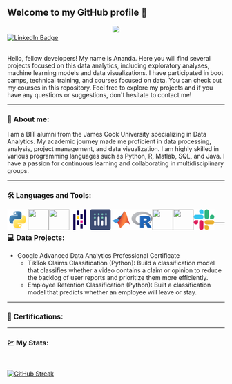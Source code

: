 ## Welcome to my GitHub profile :wave:

<div id="header" align="center">
  <img src="https://i.giphy.com/media/v1.Y2lkPTc5MGI3NjExMm53ZDhzN20ycmRkYXlwZWRpcjFyMm40eDAzeHFlajR4ZGFzMGFtbyZlcD12MV9pbnRlcm5hbF9naWZfYnlfaWQmY3Q9Zw/QKDpE67Rc7rpjBmQPj/giphy-downsized.gif" width="150"/>
</div>

<div id="badges">
  <a href="https://www.linkedin.com/in/ananda-ramiah/">
    <img src="https://img.shields.io/badge/LinkedIn-blue?style=for-the-badge&logo=linkedin&logoColor=white" alt="LinkedIn Badge"/>
  </a>
</div>

<img src="https://komarev.com/ghpvc/?username=ananda-ramiah&style=flat-square&color=blue" alt=""/>

Hello, fellow developers! My name is Ananda. Here you will find several projects focused on this data analytics, including exploratory analyses, machine learning models and data visualizations. I have participated in boot camps, technical training, and courses focused on data. You can check out my courses in this repository. Feel free to explore my projects and if you have any questions or suggestions, don't hesitate to contact me!

****
### :rocket: About me:

I am a BIT alumni from the James Cook University specializing in Data Analytics. My academic journey made me proficient in data processing, analysis, project management, and data visualization. I am highly skilled in various programming languages such as Python, R, Matlab, SQL, and Java. I have a passion for continuous learning and collaborating in multidisciplinary groups.
****
### 🛠️ Languages and Tools:

<a href="images"><img src="https://github.com/devicons/devicon/raw/master/icons/python/python-original.svg" align="left" height="48" width="48" ></a>
<a href="images"><img src="https://camo.githubusercontent.com/dd749c222d8c2520e9595af51d39578b46e22d5190fe5b2f31c01bc32446321e/68747470733a2f2f75706c6f61642e77696b696d656469612e6f72672f77696b6970656469612f636f6d6d6f6e732f302f30352f5363696b69745f6c6561726e5f6c6f676f5f736d616c6c2e737667" align="left" height="48" width="48" ></a>
<a href="images"><img src="https://camo.githubusercontent.com/9ffda513f5a640d6aa9ee07c2b2fcbbc421d6101cd6df62dd0e1f2be9fd1beb0/68747470733a2f2f736561626f726e2e7079646174612e6f72672f5f696d616765732f6c6f676f2d6d61726b2d6c6967687462672e737667" align="left" height="48" width="48" ></a>
<a href="images"><img src="https://raw.githubusercontent.com/devicons/devicon/2ae2a900d2f041da66e950e4d48052658d850630/icons/pandas/pandas-original.svg" align="left" height="48" width="48" ></a>
<a href="images"><img src="https://github.com/devicons/devicon/raw/master/icons/plotly/plotly-original.svg" align="left" height="48" width="48" ></a>
<a href="images"><img src="https://github.com/devicons/devicon/raw/master/icons/matlab/matlab-original.svg" align="left" height="48" width="48" ></a>
<a href="images"><img src="https://github.com/devicons/devicon/raw/master/icons/r/r-original.svg" align="left" height="48" width="48" ></a>
<a href="images"><img src="https://camo.githubusercontent.com/8b690f4dff81513c7425f3b8f6e66b34a1dea43e22562037eeb5449d18571c89/68747470733a2f2f63646e2e6a7364656c6976722e6e65742f67682f64657669636f6e732f64657669636f6e2f69636f6e732f6d7973716c2f6d7973716c2d6f726967696e616c2e737667" align="left" height="48" width="48" ></a>
<a href="images"><img src="https://github.com/microsoft/PowerBI-Icons/raw/main/SVG/Power-BI.svg" align="left" height="48" width="48" ></a>
<a href="images"><img src="https://github.com/devicons/devicon/raw/master/icons/slack/slack-original.svg" align="left" height="48" width="48" ></a><br/>
****
### 💻 Data Projects:
- Google Advanced Data Analytics Professional Certificate
    - TikTok Claims Classification (Python): Build a classification model that classifies whether a video contains a claim or opinion to reduce the backlog of user reports and prioritize them more efficiently.
    - Employee Retention Classification (Python): Built a classification model that predicts whether an employee will leave or stay.
****
### 🧾 Certifications:
****
### :chart: My Stats:

<br />

[![GitHub Streak](https://streak-stats.demolab.com/?user=ananda-ramiah&theme=highcontrast)](https://git.io/streak-stats)



